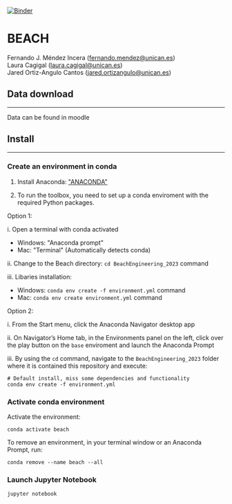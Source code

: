 [![Binder](https://mybinder.org/badge_logo.svg)](https://mybinder.org/v2/gl/geoocean%2Fcourses%2Fwaves/HEAD?urlpath=tree/)

# BEACH

Fernando J. Méndez Incera (fernando.mendez@unican.es)\
Laura Cagigal (laura.cagigal@unican.es)\
Jared Ortiz-Angulo Cantos (jared.ortizangulo@unican.es)

<a name="ins"></a>
## Data download
- - -
Data can be found in moodle

<a name="ins"></a>
## Install
- - -
<a name="ins_src"></a>
### Create an environment in conda

1. Install Anaconda: ["ANACONDA"](https://www.anaconda.com/download)

2. To run the toolbox, you need to set up a conda enviroment with the required Python packages.

Option 1: 

i. Open a terminal with conda activated
- Windows: "Anaconda prompt"
- Mac: "Terminal" (Automatically detects conda)

ii. Change to the Beach directory:
	`cd BeachEngineering_2023` command
	
iii. Libaries installation: 
- Windows: `conda env create -f environment.yml` command
- Mac: `conda env create environment.yml` command

Option 2:

i. From the Start menu, click the Anaconda Navigator desktop app

ii. On Navigator’s Home tab, in the Environments panel on the left, click over the play button on the `base` enviroment and launch the Anaconda Prompt

iii. By using the `cd` command, navigate to the `BeachEngineering_2023` folder where it is contained this repository and execute: 

```
# Default install, miss some dependencies and functionality
conda env create -f environment.yml 
```

### Activate conda environment
Activate the environment:

```
conda activate beach
```

To remove an environment, in your terminal window or an Anaconda Prompt, run:
```
conda remove --name beach --all
```

### Launch Jupyter Notebook
```
jupyter notebook
```
